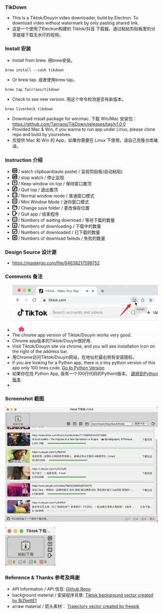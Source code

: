 ### TikDown
- This is a Tiktok/Douyin video downloader, build by Electron. To download video without watermark by only pasting shared link.
- 这是一个使用了Electron构建的 Tiktok/抖音 下载器。通过粘帖剪贴板里的分享链接下载无水印的视频。


### Install 安装
- Install from brew. 用brew安装。 
```
brew install --cask tikdown
```
- Or brew tap. 或者使用brew tap。 
```
brew tap Tairraos/tikdown
```
- Check to see new version. 用这个命令检测是否有新版本。
```
brew livecheck tikdown
```
- Download install package for win/mac. 下载 Win/Mac 安装包： https://github.com/Tairraos/TikDown/releases/tag/v1.0.0
- Provided Mac & Win, if you wanna to run app under Linux, please clone repo and build by yourselves.
- 仅提供 Mac 和 Win 的 App，如果你需要在 Linux 下使用，请自己克隆仓库编译。


### Instruction 介绍
- ![watch](resource/watch.png) / watch clipboard(auto paste) / 监视剪贴板(自动粘贴)
- ![stopwatch](resource/stopwatch.png) / stop watch / 停止监视
- ![keeptop](resource/keeptop.png) / Keep window on top / 保持窗口置顶
- ![quittop](resource/quittop.png) / Quit top / 退出置顶
- ![maximize](resource/maximize.png) / Normal window mode / 普通窗口模式
- ![minimize](resource/minimize.png) / Mini Window Mode / 迷你窗口模式
- ![folder](resource/folder.png) / Change save folder / 更改保存位置
- ![exit](resource/exit.png) / Quit app / 结束程序
- ![waiting](resource/waiting.png) / Numbers of waiting download / 等待下载的数量
- ![downloading](resource/downloading.png) / Numbers of downloading / 下载中的数量
- ![downloaded](resource/downloaded.png) / Numbers of downloaded / 已下载的数量
- ![failed](resource/failed.png) / Numbers of download faileds / 失败的数量


### Design Source 设计源
- https://mastergo.com/file/64638217599752


### Comments 备注
- ![Install Chrome App](resource/install%20chrome%20app.png)
- The chrome app version of Tiktok/Douyin works very good. 
- Chrome app版本的Tiktok/Douyin很好用.
- Visit Tiktok/Douyin site via chrome, and you will see installation icon on the right of the address bar. 
- 用Chrome访问Tiktok/Douyin网站，在地址栏最右侧有安装图标。
- If you are looking for a Python app, there is a tiny python version of this app only 100 lines code. [Go to Python Version](https://github.com/Tairraos/tiktok-downloader.py)
- 如果你在找 Python App, 我有一个100行代码的Pythont版本。 [跳转到Python版本](https://github.com/Tairraos/tiktok-downloader.py)
- 

### Screenshot 截图
![Normal UI 普通界面](resource/UI.png)

![Mini UI 迷你界面](resource/MiniUI.png)


### Reference & Thanks 参考及鸣谢
- API Information / API 信息: [Github Repo](https://github.com/Evil0ctal/Douyin_TikTok_Download_API)
- background material / 安装程序背景: [Tiktok background vector created by BiZkettE1](https://www.freepik.com/vectors/tiktok-background)
- arraw material / 箭头素材： [Trajectory vector created by freepik](https://www.freepik.com/vectors/trajectory)